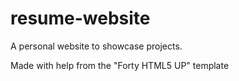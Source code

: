 # resume-website

A personal website to showcase projects.

Made with help from the "Forty HTML5 UP" template
